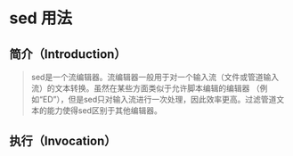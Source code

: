 
# sed 用法

## 简介（Introduction）
> sed是一个流编辑器。流编辑器一般用于对一个输入流（文件或管道输入流）的文本转换。虽然在某些方面类似于允许脚本编辑的编辑器
（例如“ED”），但是sed只对输入流进行一次处理，因此效率更高。过滤管道文本的能力使得sed区别于其他编辑器。

## 执行（Invocation）

